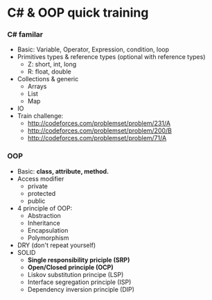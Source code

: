 # C# & OOP quick training
### C# familar

+ Basic: Variable, Operator, Expression, condition, loop
+ Primitives types & reference types (optional with reference types)
    + Z: short, int, long
    + R: float, double
+ Collections & generic
    + Arrays
    + List
    + Map
+ IO
+ Train challenge:
    + http://codeforces.com/problemset/problem/231/A
    + http://codeforces.com/problemset/problem/200/B
    + http://codeforces.com/problemset/problem/71/A

### OOP
+ Basic: **class, attribute, method.**
+ Access modifier
    + private
    + protected
    + public
+ 4 principle of OOP:
    + Abstraction
    + Inheritance
    + Encapsulation
    + Polymorphism
+ DRY (don't repeat yourself)
+ SOLID
    + **Single responsibility priciple (SRP)**
    + **Open/Closed principle (OCP)**
    + Liskov substitution principe (LSP)
    + Interface segregation principle (ISP)
    + Dependency inversion principle (DIP)
